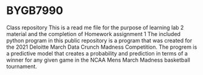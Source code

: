 # BYGB7990
Class repository 
This is a read me file for the purpose of learning lab 2 material and the completion of Homework assignment 1
The included python program in this public repository is a program that was created for the 2021 Deloitte March Data Crunch Madness Competition.
The progrem is a predictive model that creates a probability and prediction in terms of a winner for any given game in the NCAA Mens March Madness basketball tournament.
